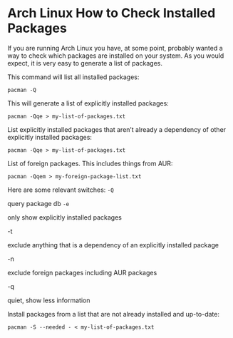 

# Arch Linux How to Check Installed Packages

If you are running Arch Linux you have, at some point, probably wanted a way to check which packages are installed on your system. As you would expect, it is very easy to generate a list of packages.

This command will list all installed packages:
```
pacman -Q
```

This will generate a list of explicitly installed packages:
```
pacman -Qqe > my-list-of-packages.txt
```

List explicitly installed packages that aren’t already a dependency of other explicitly installed packages:
```
pacman -Qqe > my-list-of-packages.txt
```

List of foreign packages. This includes things from AUR:
```
pacman -Qqem > my-foreign-package-list.txt
```

Here are some relevant switches:
` -Q `

query package db
`-e`

only show explicitly installed packages

-t

exclude anything that is a dependency of an explicitly installed package

-n

exclude foreign packages including AUR packages

-q

quiet, show less information

Install packages from a list that are not already installed and up-to-date:

```
pacman -S --needed - < my-list-of-packages.txt
```



